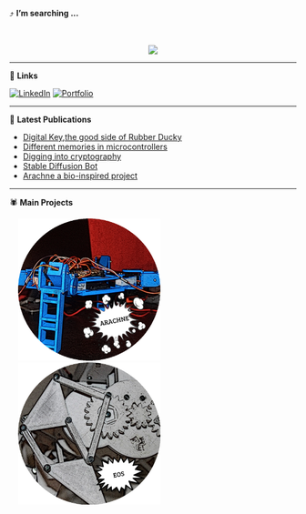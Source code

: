 :arrow_heading_up: **I’m searching ...**

<br>
<p align="center"><a href="https://github.com/aleph8">
      <img align="center" src="https://github-readme-stats.vercel.app/api?username=aleph8&theme=dark&show_icons=true&hide=prs,issues,contribs&line_height=20&disable_animations=false">  
</a></p>

*** 

:link: **Links**

[![LinkedIn](https://img.shields.io/badge/-LinkedIn-black?style=for-the-badge&logo=linkedin&logoColor=white)](https://www.linkedin.com/in/alegpwk/?locale=en_US "Linkedin")
[![Portfolio](https://img.shields.io/badge/-Portfolio-black?style=for-the-badge&logo=gnometerminal&logoColor=white)](https://www.alejandrogp.com/ "alejandrogp.com")

***

:pencil: **Latest Publications**

<!-- PUBLICATIONS-LIST:START -->

- [Digital Key,the good side of Rubber Ducky](https://www.alejandrogp.com/electronics/digital-keythe-good-side-of-rubber-ducky)
- [Different memories in microcontrollers](https://www.alejandrogp.com/electronics/different-memories-in-microcontrollers)
- [Digging into cryptography](https://www.alejandrogp.com/software/digging-into-cryptography)
- [Stable Diffusion Bot](https://www.alejandrogp.com/software/stable-diffusion-bot)
- [Arachne a bio-inspired project](https://www.alejandrogp.com/laboratory/arachne)

<!-- PUBLICATIONS-LIST:END -->

***
:spider: **Main Projects**

<div>
<a href="https://www.alejandrogp.com/laboratory/arachne"><img hspace="15" width="250" height="250" src="https://github.com/aleph8/aleph8/blob/main/logos/arachnelogo.png?raw=true"></a>
<a href="https://www.alejandrogp.com/laboratory/eos"><img hspace="15" width="250" height="250" src="https://github.com/aleph8/aleph8/blob/main/logos/eoslogo.png?raw=true"></a>
</div>
